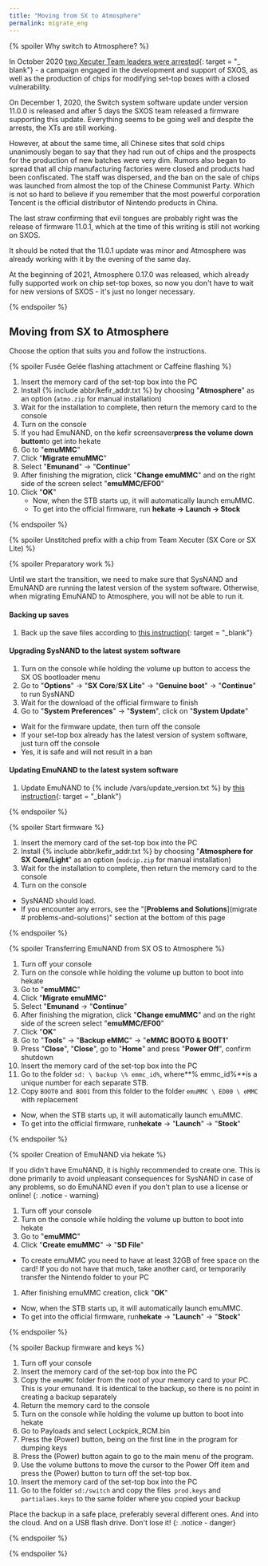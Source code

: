 ```yaml
---
title: "Moving from SX to Atmosphere"
permalink: migrate_eng
---
```


{% spoiler Why switch to Atmosphere? %}

In October 2020 [two Xecuter Team leaders were arrested](https://www.theverge.com/2020/10/2/21499297/team-xecuter-selling-nintendo-hacks-arrested-charged-fraud){: target = "_ blank"} - a campaign engaged in the development and support of SXOS, as well as the production of chips for modifying set-top boxes with a closed vulnerability.

On December 1, 2020, the Switch system software update under version 11.0.0 is released and after 5 days the SXOS team released a firmware supporting this update. Everything seems to be going well and despite the arrests, the XTs are still working.

However, at about the same time, all Chinese sites that sold chips unanimously began to say that they had run out of chips and the prospects for the production of new batches were very dim. Rumors also began to spread that all chip manufacturing factories were closed and products had been confiscated. The staff was dispersed, and the ban on the sale of chips was launched from almost the top of the Chinese Communist Party. Which is not so hard to believe if you remember that the most powerful corporation Tencent is the official distributor of Nintendo products in China.

The last straw confirming that evil tongues are probably right was the release of firmware 11.0.1, which at the time of this writing is still not working on SXOS.

It should be noted that the 11.0.1 update was minor and Atmosphere was already working with it by the evening of the same day.

At the beginning of 2021, Atmosphere 0.17.0 was released, which already fully supported work on chip set-top boxes, so now you don't have to wait for new versions of SXOS - it's just no longer necessary.

{% endspoiler %}

## Moving from SX to Atmosphere

Choose the option that suits you and follow the instructions.

{% spoiler Fusée Gelée flashing attachment or Caffeine flashing %}

1. Insert the memory card of the set-top box into the PC
1. Install {% include abbr/kefir_addr.txt %} by choosing "**Atmosphere**" as an option (`atmo.zip` for manual installation)
1. Wait for the installation to complete, then return the memory card to the console
1. Turn on the console
1. If you had EmuNAND, on the kefir screensaver**press the volume down button**to get into hekate
1. Go to "**emuMMC**"
1. Click "**Migrate emuMMC**"
1. Select "**Emunand**" -> "**Continue**"
1. After finishing the migration, click "**Change emuMMC**" and on the right side of the screen select "**emuMMC/EF00**"
1. Click "**OK**"
	* Now, when the STB starts up, it will automatically launch emuMMC.
	* To get into the official firmware, run **hekate -> Launch -> Stock**

{% endspoiler %}

{% spoiler Unstitched prefix with a chip from Team Xecuter (SX Core or SX Lite) %}

{% spoiler Preparatory work %}

Until we start the transition, we need to make sure that SysNAND and EmuNAND are running the latest version of the system software. Otherwise, when migrating EmuNAND to Atmosphere, you will not be able to run it.

#### Backing up saves

1. Back up the save files according to [this instruction](https://switch.customfw.xyz/backup-saves.html){: target = "_blank"}

#### Upgrading SysNAND to the latest system software

1. Turn on the console while holding the volume up button to access the SX OS bootloader menu
1. Go to "**Options**" -> "**SX Core**/**SX Lite**" -> "**Genuine boot**" -> "**Continue**" to run SysNAND
1. Wait for the download of the official firmware to finish
1. Go to "**System Preferences**" -> "**System**", click on "**System Update**"
* Wait for the firmware update, then turn off the console
* If your set-top box already has the latest version of system software, just turn off the console
* Yes, it is safe and will not result in a ban

#### Updating EmuNAND to the latest system software

1. Update EmuNAND to {% include /vars/update_version.txt %} by [this instruction](update-to-latest){: target = "_blank"}

{% endspoiler %}

{% spoiler Start firmware %}

1. Insert the memory card of the set-top box into the PC
1. Install {% include abbr/kefir_addr.txt %} by choosing "**Atmosphere for SX Core/Light**" as an option (`modcip.zip` for manual installation)
1. Wait for the installation to complete, then return the memory card to the console
1. Turn on the console
* SysNAND should load.
* If you encounter any errors, see the "[**Problems and Solutions**](migrate # problems-and-solutions)" section at the bottom of this page

{% endspoiler %}

{% spoiler Transferring EmuNAND from SX OS to Atmosphere %}

1. Turn off your console
1. Turn on the console while holding the volume up button to boot into hekate
1. Go to "**emuMMC**"
1. Click "**Migrate emuMMC**"
1. Select "**Emunand** -> "**Continue**"
1. After finishing the migration, click "**Change emuMMC**" and on the right side of the screen select "**emuMMC/EF00**"
1. Click "**OK**"
1. Go to "**Tools**" -> "**Backup eMMC**" -> "**eMMC BOOT0 & BOOT1**"
1. Press "**Close**", "**Close**", go to "**Home**" and press "**Power Off**", confirm shutdown
1. Insert the memory card of the set-top box into the PC
1. Go to the folder `sd: \ backup \% emmc_id%`, where**% emmc_id%**is a unique number for each separate STB.
1. Copy `BOOT0` and` BOO1` from this folder to the folder `emuMMC \ ED00 \ eMMC` with replacement
* Now, when the STB starts up, it will automatically launch emuMMC.
* To get into the official firmware, run**hekate** -> "**Launch**" -> "**Stock**"

{% endspoiler %}

{% spoiler Creation of EmuNAND via hekate %}

If you didn't have EmuNAND, it is highly recommended to create one. This is done primarily to avoid unpleasant consequences for SysNAND in case of any problems, so do EmuNAND even if you don't plan to use a license or online!
{: .notice - warning}

1. Turn off your console
1. Turn on the console while holding the volume up button to boot into hekate
1. Go to "**emuMMC**"
1. Click "**Create emuMMC**" -> "**SD File**"
* To create emuMMC you need to have at least 32GB of free space on the card! If you do not have that much, take another card, or temporarily transfer the Nintendo folder to your PC
1. After finishing emuMMC creation, click "**OK**"
* Now, when the STB starts up, it will automatically launch emuMMC.
* To get into the official firmware, run**hekate** -> "**Launch**" -> "**Stock**"

{% endspoiler %}

{% spoiler Backup firmware and keys %}

1. Turn off your console
1. Insert the memory card of the set-top box into the PC
1. Copy the `emuMMC` folder from the root of your memory card to your PC. This is your emunand. It is identical to the backup, so there is no point in creating a backup separately
1. Return the memory card to the console
1. Turn on the console while holding the volume up button to boot into hekate
1. Go to Payloads and select Lockpick_RCM.bin
1. Press the (Power) button, being on the first line in the program for dumping keys
1. Press the (Power) button again to go to the main menu of the program.
1. Use the volume buttons to move the cursor to the Power Off item and press the (Power) button to turn off the set-top box.
1. Insert the memory card of the set-top box into the PC
1. Go to the folder `sd:/switch` and copy the files` prod.keys` and `partialaes.keys` to the same folder where you copied your backup

Place the backup in a safe place, preferably several different ones. And into the cloud. And on a USB flash drive. Don't lose it!
{: .notice - danger}

{% endspoiler %}

{% endspoiler %}



<!-- ### Обновление SysNAND до последней версии системного ПО 

1. Включите консоль, удерживая кнопку повышения громкости, чтобы попасть в меню загрузчика SX OS
1. Перейдите в "**Options**" -> "**SX Core**/**SX Lite**" -> "**Genuine boot**" -> "**Continue**", чтобы запустить SysNAND
1. Дождитесь окончания загрузки официальной прошивки 
1. Перейдите в "**Системные настройки**" -> "**Система**", нажмите на "**Обновление системы**"
	* Дождитесь обновления прошивки, затем выключите консоль
	* Если на вашей приставке и так уже последняя версия системного ПО, просто выключите консоль 
	* Да, это безопасно и не приведёт к бану

### Обновление EmuNAND до последней версии системного ПО 

1. Включите консоль, удерживая кнопку повышения громкости, чтобы попасть в меню загрузчика SX OS
1. Перейдите в "**Options**" -> "**SX Core**/**SX Lite**" -> "**Genuine boot**" -> "**Continue**", чтобы запустить SysNAND
1. Дождитесь окончания загрузки официальной прошивки 
1. Перейдите в "**Системные настройки**" -> "**Система**", нажмите на "**Обновление системы**"
	* Дождитесь обновления прошивки, затем выключите консоль
	* Если на вашей приставке и так уже последняя версия системного ПО, просто выключите консоль 
	* Да, это безопасно и не приведёт к бану

### Подготовительные работы

1. Вставьте карту памяти приставки в ПК 
1. Установите {% include abbr/kefir_addr.txt %}, выбрав "**Atmosphere for SX Core/Light**" в качестве опции (`modcip.zip`)
1. Дождитесь окончания установки, затем верните карту памяти в консоль
1. Включите консоль, удерживая кнопку повышения громкости, чтобы попасть в меню загрузчика SX OS
1. Перейдите в "**Options**" -> "**NAND**" -> "**Dump NAND**" -> "**Advanced...**"
1. Переведите переключатель "**Dump Raw full NAND**" в положение "**NO**" и нажмите "**Done**"
	* Таким образом YES будет стоять только под пунктами "**Dump Boot0**" и "**Dump Boot1**"
1. Нажмите "**Continue**", чтобы начать дампить Boot1 и Boot0 из вашей оригинальной прошивки
1. Нажмите "**SX Core**/**SX Lite**", затем выберите**Cleanup** -> **Continue**

### Перенос EmuNAND из SX OS в Atmosphere

1. Нажмите "**Payloads**", выберите `payload.bin` и нажмите**Launch**- -> 

## Problems and solutions

{% spoiler Black screen when starting SysNAND %}

1. Turn off the set-top box by holding the power button for 30 seconds
1. Insert the memory card of the set-top box into the PC
1. Download [SX_OS 3.1.0](https://t.me/SX_OS/178){: target = "_blank"}
1. Place `boot.dat` from the archive` SX_OS_v3.1.0_BETA_by_ [Team-Xecuter] .zip` into the root of the memory card with replacement
1. Turn on the console while holding the volume up button to access the SX OS bootloader menu
1. Go to "**Options**" -> "**SX Core**/**SX Lite**", then select**Cleanup** -> **Continue**
1. Press "**Power Off**" to turn off the console
1. Insert the memory card of the set-top box into the PC
1. Install {% include abbr/kefir_addr.txt %} by choosing "**Atmosphere for SX Core/Light**" as an option (`modcip.zip`)
1. Wait for the installation to complete, then return the memory card to the console
1. Turn on the console
* SysNAND should load.

{% endspoiler %}

{% spoiler Black screen when starting EmuNAND/Errors when starting EmuNAND related to boot %}

Try starting SysNAND first and only follow the instructions below if SysNAND starts! If not, fix this problem first and then go back to this tutorial!
{: .notice - warning}

1. Turn on the console
1. On the kefir screensaver**press the volume down button**to get into hekate
1. Go to "**Tools**" -> "**Backup eMMC**" -> "**eMMC BOOT0 & BOOT1**"
1. Press "**Close**", "**Close**", go to "**Home**" and press "**Power Off**", confirm shutdown
1. Insert the memory card of the set-top box into the PC
1. Go to the folder `sd: \ backup \% emmc_id%`, where **%emmc_id%** is a unique number for each separate STB.
1. Copy `BOOT0` and `BOO1` from this folder to the folder `emuMMC \ ED00 \ eMMC` with replacement
1. Try running emunand. If it doesn't work, you will have to create a new one.

{% endspoiler %}

{% spoiler Error "Pkg1 decryption failed! Is BEK Missing?" %}

Update {% include abbr/kefir_addr.txt %}!

{% endspoiler %}

{% spoiler I have another error %}

Tell us about it in the [group](http://vk.customfw.xyz).**Be sure to** attach a screenshot of the error, the version of your set-top box (if you don't know which - the serial), how the firmware starts (chip (if yes, which one), dongle (if yes, which one), somehow), version system software, the presence of EmuNAND, what exactly gives the error - EmuNAND or SysNAND, the version of kefir, after which an error occurs.
Missing **any** of these points will result in your post being deleted or ignored.

{% endspoiler %}